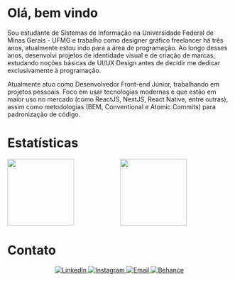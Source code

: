 # Olá, bem vindo

Sou estudante de Sistemas de Informação na Universidade Federal de Minas Gerais - UFMG e trabalho como designer gráfico freelancer há três anos, atualmente estou indo para a área de programação. Ao longo desses anos, desenvolvi projetos de identidade visual e de criação de marcas, estudando noções básicas de UI/UX Design antes de decidir me dedicar exclusivamente à programação. 

Atualmente atuo como Desenvolvedor Front-end Júnior, trabalhando em projetos pessoais. Foco em usar tecnologias modernas e que estão em maior uso no mercado (como ReactJS, NextJS, React Native, entre outras), assim como metodologias (BEM, Conventional e Atomic Commits) para padronização de código.

# Estatísticas

<p align="center">
  <img align="left" height="150px" src="https://github-readme-stats.vercel.app/api?username=igormartins4&theme=vision-friendly-dark&show_icons=true" />
  <img height="150px" src="https://github-readme-stats.vercel.app/api/top-langs/?username=igormartins4&layout=compact&langs_count=10&theme=vision-friendly-dark"/>
</p>

# Contato

<p align="center">
  <a href="https://www.linkedin.com/in/igormartins44/">
    <img src="https://img.shields.io/badge/LinkedIn-0077B5?style=for-the-badge&logo=linkedin&logoColor=white" alt="LinkedIn" />
  </a>
    <a href="https://www.instagram.com/titan.css">
    <img src="https://img.shields.io/badge/Instagram-E4405F?style=for-the-badge&logo=instagram&logoColor=white" alt="Instagram" />
  </a>
  <a href="mailto:igormartins.igor4@gmail.com">
    <img src="https://img.shields.io/badge/Gmail-D14836?style=for-the-badge&logo=gmail&logoColor=white" alt="Email" />
  </a>
  <a href="https://www.behance.net/titanstudio44">
    <img src="https://aleen42.github.io/badges/src/behance.svg" alt="Behance" />
  </a>
</p>
